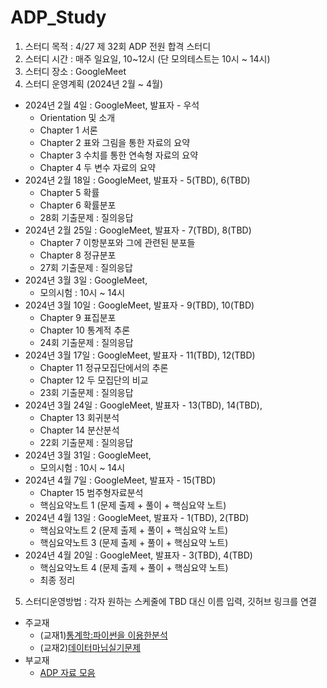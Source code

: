 # ADP_Study
1. 스터디 목적 : 4/27 제 32회 ADP 전원 합격 스터디
2. 스터디 시간 : 매주 일요일, 10~12시 (단 모의테스트는 10시 ~ 14시)
3. 스터디 장소 : GoogleMeet
4. 스터디 운영계획 (2024년 2월 ~ 4월)

- 2024년 2월 4일 : GoogleMeet, 발표자 - 우석
	+ Orientation 및 소개
	+ Chapter 1 서론
	+ Chapter 2 표와 그림을 통한 자료의 요약
 	+ Chapter 3 수치를 통한 연속형 자료의 요약
	+ Chapter 4 두 변수 자료의 요약
- 2024년 2월 18일 : GoogleMeet, 발표자 - 5(TBD), 6(TBD)
	+ Chapter 5 확률
	+ Chapter 6 확률분포
	+ 28회 기출문제 : 질의응답 
- 2024년 2월 25일 : GoogleMeet, 발표자 - 7(TBD), 8(TBD)
	+ Chapter 7 이항분포와 그에 관련된 분포들
	+ Chapter 8 정규분포
	+ 27회 기출문제 : 질의응답 
- 2024년 3월 3일 : GoogleMeet, 
	+ 모의시험 : 10시 ~ 14시
- 2024년 3월 10일 : GoogleMeet, 발표자 -  9(TBD), 10(TBD)
	+ Chapter 9 표집분포
	+ Chapter 10 통계적 추론
	+ 24회 기출문제 : 질의응답
- 2024년 3월 17일 : GoogleMeet, 발표자 - 11(TBD), 12(TBD)
	+ Chapter 11 정규모집단에서의 추론
	+ Chapter 12 두 모집단의 비교
	+ 23회 기출문제 : 질의응답
- 2024년 3월 24일 : GoogleMeet, 발표자 - 13(TBD), 14(TBD),
	+ Chapter 13 회귀분석
	+ Chapter 14 분산분석
	+ 22회 기출문제 : 질의응답
- 2024년 3월 31일 : GoogleMeet, 
	+ 모의시험 : 10시 ~ 14시
- 2024년 4월 7일 : GoogleMeet, 발표자 -  15(TBD)
	+ Chapter 15 범주형자료분석
	+ 핵심요약노트 1 (문제 출제 + 풀이 + 핵심요약 노트)	
- 2024년 4월 13일 : GoogleMeet, 발표자 - 1(TBD), 2(TBD)
	+ 핵심요약노트 2 (문제 출제 + 풀이 + 핵심요약 노트)
	+ 핵심요약노트 3 (문제 출제 + 풀이 + 핵심요약 노트)
- 2024년 4월 20일 : GoogleMeet, 발표자 - 3(TBD), 4(TBD)
	+ 핵심요약노트 4 (문제 출제 + 풀이 + 핵심요약 노트)
 	+ 최종 정리 	

5. 스터디운영방법 : 각자 원하는 스케줄에 TBD  대신 이름 입력, 깃허브 링크를 연결 
- 주교재 
	+ (교재1)[통계학:파이썬을 이용한분석](https://ridibooks.com/books/754039038?_s=search&_q=%ED%86%B5%EA%B3%84%ED%95%99%3A%ED%8C%8C%EC%9D%B4%EC%8D%AC%EC%9D%84+%EC%9D%B4%EC%9A%A9%ED%95%9C%EB%B6%84%EC%84%9D&_rdt_sid=search&_rdt_idx=0)
	+ (교재2)[데이터마님실기문제](https://www.datamanim.com/dataset/ADPpb/index.html)
- 부교재 
	+ [ADP 자료 모음](https://github.com/jeong-wooseok/ADPfork)
